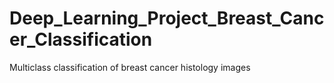 # Deep_Learning_Project_Breast_Cancer_Classification
Multiclass classification of breast cancer histology images
